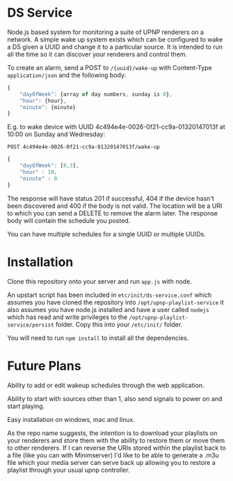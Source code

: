 DS Service
==========

Node.js based system for monitoring a suite of UPNP renderers on a network. A simple wake up system exists which can be configured to wake a DS given a UUID and change it to a particular source. It is intended to run all the time so it can discover your renderers and control them. 

To create an alarm, send a POST to `/{uuid}/wake-up` with Content-Type `application/json` and the following body:

```javascript
{
    "dayOfWeek": {array of day numbers, sunday is 0},
    "hour": {hour},
    "minute": {minute}
}
```

E.g. to wake device with UUID 4c494e4e-0026-0f21-cc9a-01320147013f at 10:00 on Sunday and Wednesday: 

`POST 4c494e4e-0026-0f21-cc9a-01320147013f/wake-up`

```javascript
{
    "dayOfWeek": [0,3],
    "hour" : 10,
    "minute" : 0
}
```

The response will have status 201 if successful, 404 if the device hasn't been discovered and 400 if the body is not valid. 
The location will be a URI to which you can send a DELETE to remove the alarm later. 
The response body will contain the schedule you posted.  

You can have multiple schedules for a single UUID or multiple UUIDs. 

Installation
============

Clone this repository onto your server and run `app.js` with node. 

An upstart script has been included in `etc/init/ds-service.conf` which assumes you have cloned the repository into `/opt/upnp-playlist-service` it also assumes you have node.js installed and have a user called `nodejs` which has read and write privileges to the `/opt/upnp-playlist-service/persist` folder. Copy this into your `/etc/init/` folder. 

You will need to run `npm install` to install all the dependencies. 

Future Plans
============

Ability to add or edit wakeup schedules through the web application. 

Ability to start with sources other than 1, also send signals to power on and start playing. 

Easy installation on windows, mac and linux. 

As the repo name suggests, the intention is to download your playlists on your renderers and store them with the ability to restore them or move them to other renderers. If I can reverse the URIs stored within the playlist back to a file (like you can with Minimserver) I'd like to be able to generate a .m3u file which your media server can serve back up allowing you to restore a playlist through your usual upnp controller. 

